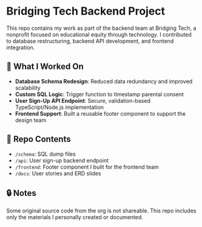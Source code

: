 # Bridging Tech Backend Project

This repo contains my work as part of the backend team at Bridging Tech, a nonprofit focused on educational equity through technology. I contributed to database restructuring, backend API development, and frontend integration.

## 🔧 What I Worked On

- **Database Schema Redesign**: Reduced data redundancy and improved scalability
- **Custom SQL Logic**: Trigger function to timestamp parental consent
- **User Sign-Up API Endpoint**: Secure, validation-based TypeScript/Node.js implementation
- **Frontend Support**: Built a reusable footer component to support the design team

## 📂 Repo Contents

- `/schema`: SQL dump files
- `/api`: User sign-up backend endpoint
- `/frontend`: Footer component I built for the frontend team
- `/docs`: User stories and ERD slides

## 🔒 Notes

Some original source code from the org is not shareable. This repo includes only the materials I personally created or documented.
